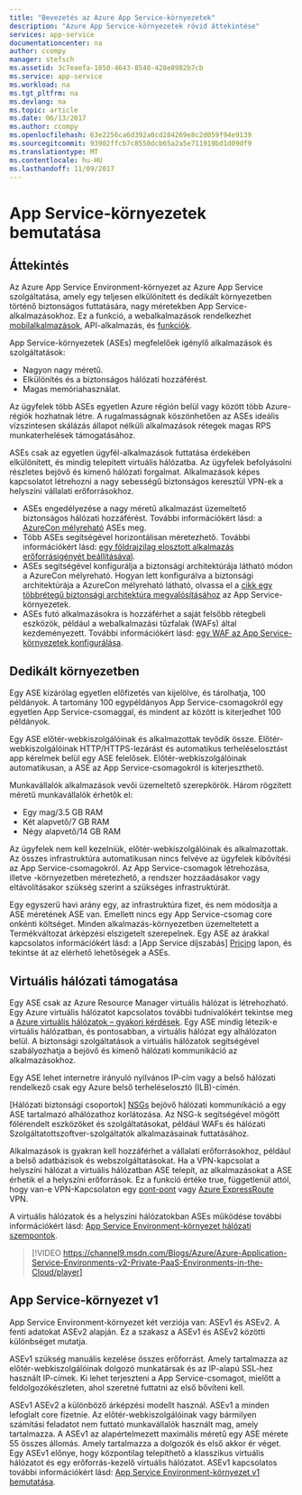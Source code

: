 ```yaml
---
title: "Bevezetés az Azure App Service-környezetek"
description: "Azure App Service-környezetek rövid áttekintése"
services: app-service
documentationcenter: na
author: ccompy
manager: stefsch
ms.assetid: 3c7eaefa-1850-4643-8540-428e8982b7cb
ms.service: app-service
ms.workload: na
ms.tgt_pltfrm: na
ms.devlang: na
ms.topic: article
ms.date: 06/13/2017
ms.author: ccompy
ms.openlocfilehash: 63e2256ca6d392a0cd284269e8c2d059f94e9139
ms.sourcegitcommit: 93902ffcb7c8550dcb65a2a5e711919bd1d09df9
ms.translationtype: MT
ms.contentlocale: hu-HU
ms.lasthandoff: 11/09/2017
---
```

# <a name="introduction-to-app-service-environments"></a>App Service-környezetek bemutatása #
 
## <a name="overview"></a>Áttekintés ##

Az Azure App Service Environment-környezet az Azure App Service szolgáltatása, amely egy teljesen elkülönített és dedikált környezetben történő biztonságos futtatására, nagy méretekben App Service-alkalmazásokhoz. Ez a funkció, a webalkalmazások rendelkezhet [mobilalkalmazások][mobileapps], API-alkalmazás, és [funkciók][Functions].

App Service-környezetek (ASEs) megfelelőek igénylő alkalmazások és szolgáltatások:

- Nagyon nagy méretű.
- Elkülönítés és a biztonságos hálózati hozzáférést.
- Magas memóriahasználat.

Az ügyfelek több ASEs egyetlen Azure régión belül vagy között több Azure-régiók hozhatnak létre. A rugalmasságnak köszönhetően az ASEs ideális vízszintesen skálázás állapot nélküli alkalmazások rétegek magas RPS munkaterhelések támogatásához.

ASEs csak az egyetlen ügyfél-alkalmazások futtatása érdekében elkülönített, és mindig telepített virtuális hálózatba. Az ügyfelek befolyásolni részletes bejövő és kimenő hálózati forgalmat. Alkalmazások képes kapcsolatot létrehozni a nagy sebességű biztonságos keresztül VPN-ek a helyszíni vállalati erőforrásokhoz.

* ASEs engedélyezése a nagy méretű alkalmazást üzemeltető biztonságos hálózati hozzáférést. További információkért lásd: a [AzureCon mélyreható](https://azure.microsoft.com/documentation/videos/azurecon-2015-deploying-highly-scalable-and-secure-web-and-mobile-apps/) ASEs meg.
* Több ASEs segítségével horizontálisan méretezhető. További információkért lásd: [egy földrajzilag elosztott alkalmazás erőforrásigényét beállításával](app-service-app-service-environment-geo-distributed-scale.md).
* ASEs segítségével konfigurálja a biztonsági architektúrája látható módon a AzureCon mélyreható. Hogyan lett konfigurálva a biztonsági architektúrája a AzureCon mélyreható látható, olvassa el a [cikk egy többrétegű biztonsági architektúra megvalósításához](app-service-app-service-environment-layered-security.md) az App Service-környezetek.
* ASEs futó alkalmazásokra is hozzáférhet a saját felsőbb rétegbeli eszközök, például a webalkalmazási tűzfalak (WAFs) által kezdeményezett. További információkért lásd: [egy WAF az App Service-környezetek konfigurálása](app-service-app-service-environment-web-application-firewall.md).

## <a name="dedicated-environment"></a>Dedikált környezetben ##

Egy ASE kizárólag egyetlen előfizetés van kijelölve, és tárolhatja, 100 példányok. A tartomány 100 egypéldányos App Service-csomagokról egy egyetlen App Service-csomaggal, és mindent az között is kiterjedhet 100 példányok.

Egy ASE előtér-webkiszolgálóinak és alkalmazottak tevődik össze. Előtér-webkiszolgálóinak HTTP/HTTPS-lezárást és automatikus terheléselosztást app kérelmek belül egy ASE felelősek. Előtér-webkiszolgálóinak automatikusan, a ASE az App Service-csomagokról is kiterjeszthető.

Munkavállalók alkalmazások vevői üzemeltető szerepkörök. Három rögzített méretű munkavállalók érhetők el:

* Egy mag/3.5 GB RAM
* Két alapvető/7 GB RAM
* Négy alapvető/14 GB RAM

Az ügyfelek nem kell kezelniük, előtér-webkiszolgálóinak és alkalmazottak. Az összes infrastruktúra automatikusan nincs felvéve az ügyfelek kibővítési az App Service-csomagokról. Az App Service-csomagok létrehozása, illetve -környezetben méretezhető, a rendszer hozzáadásakor vagy eltávolításakor szükség szerint a szükséges infrastruktúrát.

Egy egyszerű havi arány egy, az infrastruktúra fizet, és nem módosítja a ASE méretének ASE van. Emellett nincs egy App Service-csomag core onkénti költséget. Minden alkalmazás-környezetben üzemeltetett a Termékváltozat árképzési elszigetelt szerepelnek. Egy ASE az árakkal kapcsolatos információkért lásd: a [App Service díjszabás] [ Pricing] lapon, és tekintse át az elérhető lehetőségek a ASEs.

## <a name="virtual-network-support"></a>Virtuális hálózati támogatása ##

Egy ASE csak az Azure Resource Manager virtuális hálózat is létrehozható. Egy Azure virtuális hálózatot kapcsolatos további tudnivalókért tekintse meg a [Azure virtuális hálózatok – gyakori kérdések](https://azure.microsoft.com/documentation/articles/virtual-networks-faq/). Egy ASE mindig létezik-e virtuális hálózatban, és pontosabban, a virtuális hálózat egy alhálózaton belül. A biztonsági szolgáltatások a virtuális hálózatok segítségével szabályozhatja a bejövő és kimenő hálózati kommunikáció az alkalmazásokhoz.

Egy ASE lehet internetre irányuló nyilvános IP-cím vagy a belső hálózati rendelkező csak egy Azure belső terheléselosztó (ILB)-címén.

[Hálózati biztonsági csoportok] [ NSGs] bejövő hálózati kommunikáció a egy ASE tartalmazó alhálózathoz korlátozása. Az NSG-k segítségével mögött fölérendelt eszközöket és szolgáltatásokat, például WAFs és hálózati Szolgáltatottszoftver-szolgáltatók alkalmazásainak futtatásához.

Alkalmazások is gyakran kell hozzáférhet a vállalati erőforrásokhoz, például a belső adatbázisok és webszolgáltatásokat. Ha a VPN-kapcsolat a helyszíni hálózat a virtuális hálózatban ASE telepít, az alkalmazásokat a ASE érhetik el a helyszíni erőforrások. Ez a funkció értéke true, függetlenül attól, hogy van-e VPN-Kapcsolaton egy [pont-pont](https://azure.microsoft.com/documentation/articles/vpn-gateway-site-to-site-create/) vagy [Azure ExpressRoute](http://azure.microsoft.com/services/expressroute/) VPN.

A virtuális hálózatok és a helyszíni hálózatokban ASEs működése további információkért lásd: [App Service Environment-környezet hálózati szempontok][ASENetwork].

> [!VIDEO https://channel9.msdn.com/Blogs/Azure/Azure-Application-Service-Environments-v2-Private-PaaS-Environments-in-the-Cloud/player]

## <a name="app-service-environment-v1"></a>App Service-környezet v1 ##

App Service Environment-környezet két verziója van: ASEv1 és ASEv2. A fenti adatokat ASEv2 alapján. Ez a szakasz a ASEv1 és ASEv2 közötti különbséget mutatja. 

ASEv1 szükség manuális kezelése összes erőforrást. Amely tartalmazza az előtér-webkiszolgálóinak dolgozó munkatársak és az IP-alapú SSL-hez használt IP-címek. Ki lehet terjeszteni a App Service-csomagot, mielőtt a feldolgozókészleten, ahol szeretné futtatni az első bővíteni kell.

ASEv1 ASEv2 a különböző árképzési modellt használ. ASEv1 a minden lefoglalt core fizetnie. Az előtér-webkiszolgálóinak vagy bármilyen számítási feladatot nem futtató munkavállalók használt mag, amely tartalmazza. A ASEv1 az alapértelmezett maximális méretű egy ASE mérete 55 összes állomás. Amely tartalmazza a dolgozók és első akkor ér véget. Egy ASEv1 előnye, hogy központilag telepíthető a klasszikus virtuális hálózatot és egy erőforrás-kezelő virtuális hálózatot. ASEv1 kapcsolatos további információkért lásd: [App Service Environment-környezet v1 bemutatása][ASEv1Intro].

<!--Links-->
[Intro]: ./intro.md
[MakeExternalASE]: ./create-external-ase.md
[MakeASEfromTemplate]: ./create-from-template.md
[MakeILBASE]: ./create-ilb-ase.md
[ASENetwork]: ./network-info.md
[UsingASE]: ./using-an-ase.md
[UDRs]: ../../virtual-network/virtual-networks-udr-overview.md
[NSGs]: ../../virtual-network/virtual-networks-nsg.md
[ConfigureASEv1]: app-service-web-configure-an-app-service-environment.md
[ASEv1Intro]: app-service-app-service-environment-intro.md
[webapps]: ../app-service-web-overview.md
[mobileapps]: ../../app-service-mobile/app-service-mobile-value-prop.md
[Functions]: ../../azure-functions/index.yml
[Pricing]: http://azure.microsoft.com/pricing/details/app-service/
[ARMOverview]: ../../azure-resource-manager/resource-group-overview.md
[ConfigureSSL]: ../web-sites-purchase-ssl-web-site.md
[Kudu]: http://azure.microsoft.com/resources/videos/super-secret-kudu-debug-console-for-azure-web-sites/
[ASEWAF]: app-service-app-service-environment-web-application-firewall.md
[AppGW]: ../../application-gateway/application-gateway-web-application-firewall-overview.md

